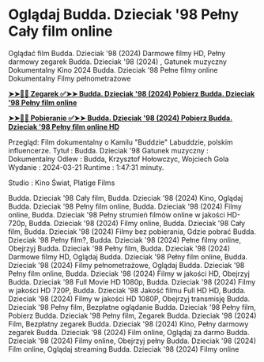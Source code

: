 # Oglądaj Budda. Dzieciak '98 Pełny Cały film online

Oglądać film Budda. Dzieciak '98 (2024) Darmowe filmy HD, Pełny darmowy zegarek Budda. Dzieciak '98 (2024) , Gatunek muzyczny Dokumentalny Kino 2024 Budda. Dzieciak '98 Pełne filmy online Dokumentalny Filmy pełnometrażowe

**[➤➤🔴📱 Zegarek ✅➤➤ Budda. Dzieciak '98 (2024) Pobierz Budda. Dzieciak '98 Pełny film online](https://cinematix.download/pl/movie/1246703)**

**[➤➤🔴📱 Pobieranie ✅➤➤ Budda. Dzieciak '98 (2024) Pobierz Budda. Dzieciak '98 Pełny film online HD](https://cinematix.download/pl/movie/1246703)**

Przegląd:
Film dokumentalny o Kamilu "Buddzie" Labuddzie, polskim influencerze.
Tytuł : Budda. Dzieciak '98
Gatunek muzyczny      : Dokumentalny
Odlew      : Budda, Krzysztof Hołowczyc, Wojciech Gola
Wydanie    : 2024-03-21
Runtime : 1:47:31 minuty.

Studio : Kino Świat, Platige Films 

Budda. Dzieciak '98 Cały film,
Budda. Dzieciak '98 (2024) Kino,
Oglądaj Budda. Dzieciak '98  Pełny film online,
Budda. Dzieciak '98 (2024) Filmy online,
Budda. Dzieciak '98  Pełny strumień filmów online w jakości HD-720p,
Budda. Dzieciak '98 (2024) Filmy online,
Budda. Dzieciak '98  Cały film,
Budda. Dzieciak '98 (2024) Filmy bez pobierania,
Gdzie pobrać Budda. Dzieciak '98  Pełny film?,
Budda. Dzieciak '98 (2024) Pełne filmy online,
Obejrzyj Budda. Dzieciak '98 Pełny film,
Budda. Dzieciak '98 (2024) Darmowe filmy HD,
Oglądaj Budda. Dzieciak '98 Pełny film online,
Budda. Dzieciak '98 (2024) Filmy pełnometrażowe,
Oglądaj Budda. Dzieciak '98 Pełny film online,
Budda. Dzieciak '98 (2024) Filmy w jakości HD,
Obejrzyj Budda. Dzieciak '98 Full Movie HD 1080p,
Budda. Dzieciak '98 (2024) Filmy w jakości HD 720P,
Budda. Dzieciak '98  Jakość filmu Full HD HD,
Budda. Dzieciak '98 (2024) Filmy w jakości HD 1080P,
Obejrzyj transmisję Budda. Dzieciak '98 Pełny film,
Bezpłatne oglądanie Budda. Dzieciak '98 Pełny film,
Pobierz Budda. Dzieciak '98 Pełny film,
Zegarek Budda. Dzieciak '98 (2024) Film,
Bezpłatny zegarek Budda. Dzieciak '98 (2024) Kino,
Pełny darmowy zegarek Budda. Dzieciak '98 (2024) Film online,
Oglądaj za darmo Budda. Dzieciak '98 (2024) Filmy online,
Obejrzyj pełny Budda. Dzieciak '98 (2024) Film online,
Oglądaj streaming Budda. Dzieciak '98 (2024) Filmy online
